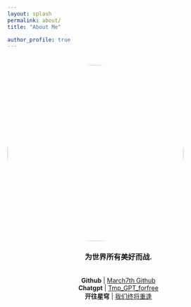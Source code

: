 ```yaml
---
layout: splash
permalink: about/
title: "About Me"

author_profile: true
---
```

<div style="padding-top:1.5em;"> 
    <img src="https://avatars.githubusercontent.com/u/124686994?v=4" width="400px" class="align-center" style="border-radius: 50%;"/>
</div>

<div style="text-align:center">

<h3>为世界所有美好而战.</h3>
<br>
<span><strong>Github</strong> | <a href="https://github.com/Sumalene">March7th Github</a></span><br>
<span><strong>Chatgpt</strong> | <a href="https://p.v50.ltd/#/chat/1002">Tmp_GPT_forfree</a></span><br>
<span><strong>开往星穹</strong> | <a href="https://travellings.cn/go.html">我们终将重逢</a></span><br>

</div>

